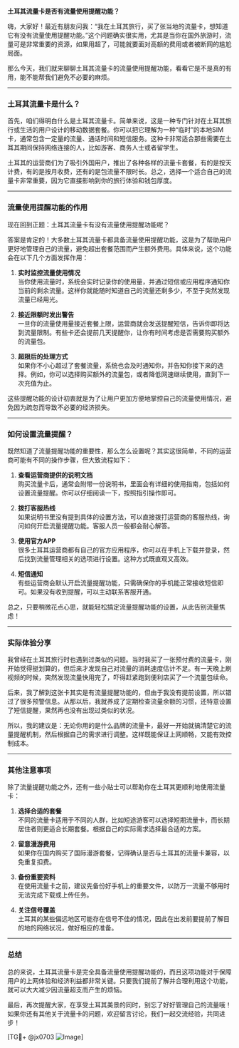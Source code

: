 **土耳其流量卡是否有流量使用提醒功能？**

嗨，大家好！最近有朋友问我：“我在土耳其旅行，买了张当地的流量卡，想知道它有没有流量使用提醒功能。”这个问题确实很实用，尤其是当你在国外旅游时，流量可是非常重要的资源，如果用超了，可能就要面对高额的费用或者被断网的尴尬局面。

那么今天，我们就来聊聊土耳其流量卡的流量使用提醒功能，看看它是不是真的有用，能不能帮我们避免不必要的麻烦。

---

### **土耳其流量卡是什么？**
首先，咱们得明白什么是土耳其流量卡。简单来说，这是一种专门针对在土耳其旅行或生活的用户设计的移动数据套餐。你可以把它理解为一种“临时”的本地SIM卡，通常包含一定量的流量、通话时间和短信服务。这种卡非常适合那些需要在土耳其期间保持网络连接的人，比如游客、商务人士或者留学生。

土耳其的运营商们为了吸引外国用户，推出了各种各样的流量卡套餐，有的是按天计费，有的是按月收费，还有的是包流量不限时长。总之，选择一个适合自己的流量卡非常重要，因为它直接影响到你的旅行体验和钱包厚度。

---

### **流量使用提醒功能的作用**
现在回到正题：土耳其流量卡有没有流量使用提醒功能呢？

答案是肯定的！大多数土耳其流量卡都具备流量使用提醒功能，这是为了帮助用户更好地管理自己的流量，避免超出套餐范围而产生额外费用。具体来说，这个功能会在以下几个方面发挥作用：

1. **实时监控流量使用情况**  
   当你使用流量时，系统会实时记录你的使用量，并通过短信或应用程序通知你当前的剩余流量。这样你就能随时知道自己的流量还剩多少，不至于突然发现流量已经用光。

2. **接近限额时发出警告**  
   一旦你的流量使用量接近套餐上限，运营商就会发送提醒短信，告诉你即将达到流量限制。有些卡还会提前几天提醒你，让你有时间考虑是否需要购买额外的流量包。

3. **超限后的处理方式**  
   如果你不小心超过了套餐流量，系统也会及时通知你，并告知你接下来的选择。例如，你可以选择购买额外的流量包，或者降低网速继续使用，直到下一次充值为止。

这些提醒功能的设计初衷就是为了让用户更加方便地掌控自己的流量使用情况，避免因为疏忽而导致不必要的经济损失。

---

### **如何设置流量提醒？**
既然知道了流量提醒功能的重要性，那么怎么设置呢？其实这很简单，不同的运营商可能有不同的操作步骤，但大致流程如下：

1. **查看运营商提供的说明文档**  
   购买流量卡后，通常会附带一份说明书，里面会有详细的使用指南，包括如何设置流量提醒。你可以仔细阅读一下，按照指引操作即可。

2. **拨打客服热线**  
   如果说明书里没有提到具体的设置方法，可以直接拨打运营商的客服热线，询问如何开启流量提醒功能。客服人员一般都会耐心解答。

3. **使用官方APP**  
   很多土耳其运营商都有自己的官方应用程序，你可以在手机上下载并登录，然后找到流量管理相关的选项进行设置。这种方式既直观又高效。

4. **短信通知**  
   有些运营商会默认开启流量提醒功能，只需确保你的手机能正常接收短信即可。如果没有收到提醒，可以主动联系客服开通。

总之，只要稍微花点心思，就能轻松搞定流量提醒功能的设置，从此告别流量焦虑！

---

### **实际体验分享**
我曾经在土耳其旅行时也遇到过类似的问题。当时我买了一张预付费的流量卡，刚开始觉得挺划算的，但后来才发现自己对流量的消耗速度估计不足。有一天晚上刷视频的时候，突然发现流量快用完了，吓得赶紧跑到便利店买了一个流量包续命。

后来，我了解到这张卡其实是有流量提醒功能的，但由于我没有提前设置，所以错过了很多预警信息。从那以后，我就养成了定期检查流量余额的习惯，还特意设置了短信提醒，果然再也没有出现过类似的状况。

所以，我的建议是：无论你用的是什么品牌的流量卡，最好一开始就搞清楚它的流量提醒机制，然后根据自己的需求进行调整。这样既能保证上网顺畅，又能有效控制成本。

---

### **其他注意事项**
除了流量提醒功能之外，还有一些小贴士可以帮助你在土耳其更顺利地使用流量卡：

1. **选择合适的套餐**  
   不同的流量卡适用于不同的人群，比如短途游客可以选择短期流量卡，而长期居住者则更适合长期套餐。根据自己的实际需求选择最合适的方案。

2. **留意漫游费用**  
   如果你在国内购买了国际漫游套餐，记得确认是否与土耳其的流量卡兼容，以免重复扣费。

3. **备份重要资料**  
   在使用流量卡之前，建议先备份好手机上的重要文件，以防万一流量不够用时无法完成下载或上传任务。

4. **关注信号覆盖**  
   土耳其的某些偏远地区可能存在信号不佳的情况，因此在出发前要提前了解目的地的网络状况，做好相应的准备。

---

### **总结**
总的来说，土耳其流量卡是完全具备流量使用提醒功能的，而且这项功能对于保障用户的上网体验和经济利益都非常关键。只要我们提前了解并合理利用这个功能，就可以大大减少因流量超支而产生的烦恼。

最后，再次提醒大家，在享受土耳其美景的同时，别忘了好好管理自己的流量哦！如果你还有其他关于流量卡的问题，欢迎留言讨论，我们一起交流经验，共同进步！

[TG💪+ @jx0703 ![Image](https://github.com/user-attachments/assets/dbca1d08-cadb-493c-b0ec-ad6f7a83f270)]
